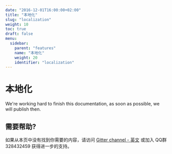 ```yaml
---
date: "2016-12-01T16:00:00+02:00"
title: "本地化"
slug: "localization"
weight: 10
toc: true
draft: false
menu:
  sidebar:
    parent: "features"
    name: "本地化"
    weight: 20
    identifier: "localization"
---
```


# 本地化

We're working hard to finish this documentation, as soon as possible, we will publish then.

## 需要帮助?

如果从本页中没有找到你需要的内容，请访问 [Gitter channel - 英文](https://gitter.im/go-gitea/gitea/) 或加入 QQ群 328432459 获得进一步的支持。

